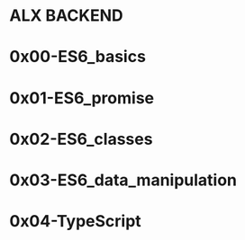 # ALX BACKEND

# **0x00-ES6_basics**
# **0x01-ES6_promise**
# **0x02-ES6_classes**
# **0x03-ES6_data_manipulation**
# **0x04-TypeScript**
